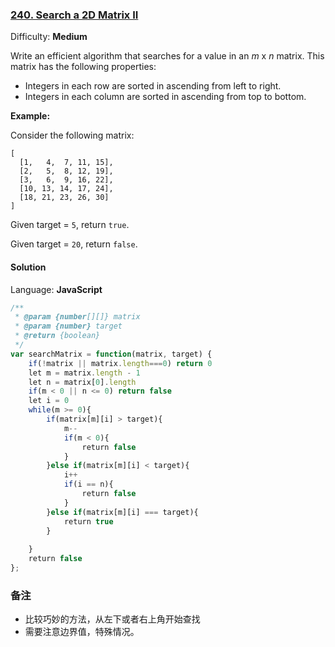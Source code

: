 ### [240\. Search a 2D Matrix II](https://leetcode.com/problems/search-a-2d-matrix-ii/)

Difficulty: **Medium**


Write an efficient algorithm that searches for a value in an _m_ x _n_ matrix. This matrix has the following properties:

*   Integers in each row are sorted in ascending from left to right.
*   Integers in each column are sorted in ascending from top to bottom.

**Example:**

Consider the following matrix:

```
[
  [1,   4,  7, 11, 15],
  [2,   5,  8, 12, 19],
  [3,   6,  9, 16, 22],
  [10, 13, 14, 17, 24],
  [18, 21, 23, 26, 30]
]
```

Given target = `5`, return `true`.

Given target = `20`, return `false`.


#### Solution

Language: **JavaScript**

```javascript
/**
 * @param {number[][]} matrix
 * @param {number} target
 * @return {boolean}
 */
var searchMatrix = function(matrix, target) {
    if(!matrix || matrix.length===0) return 0
    let m = matrix.length - 1
    let n = matrix[0].length
    if(m < 0 || n <= 0) return false
    let i = 0
    while(m >= 0){
        if(matrix[m][i] > target){
            m--
            if(m < 0){
                return false
            }
        }else if(matrix[m][i] < target){
            i++
            if(i == n){
                return false
            }
        }else if(matrix[m][i] === target){
            return true
        }
        
    }
    return false
};
```

### 备注
* 比较巧妙的方法，从左下或者右上角开始查找
* 需要注意边界值，特殊情况。
